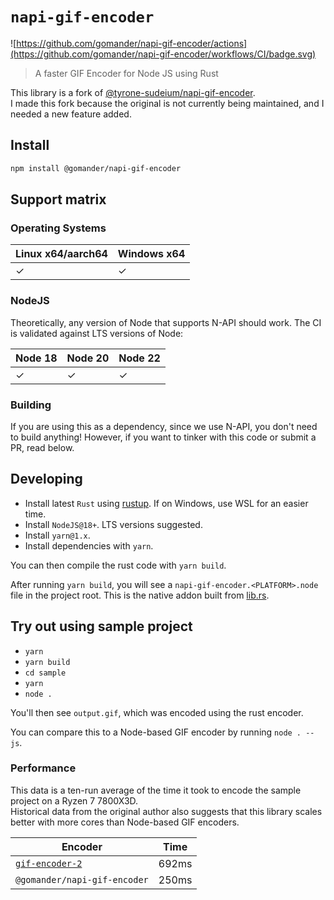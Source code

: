 # `napi-gif-encoder`

![https://github.com/gomander/napi-gif-encoder/actions](https://github.com/gomander/napi-gif-encoder/workflows/CI/badge.svg)

> A faster GIF Encoder for Node JS using Rust

This library is a fork of [@tyrone-sudeium/napi-gif-encoder](https://github.com/tyrone-sudeium/napi-gif-encoder).  
I made this fork because the original is not currently being maintained, and I
needed a new feature added.

## Install

```sh
npm install @gomander/napi-gif-encoder
```

## Support matrix

### Operating Systems

| Linux x64/aarch64 | Windows x64 |
| ----------------- | ----------- |
| ✓                 | ✓           |

### NodeJS

Theoretically, any version of Node that supports N-API should work. The CI is
validated against LTS versions of Node:

| Node 18 | Node 20 | Node 22 |
| ------- | ------- | ------- |
| ✓       | ✓       | ✓       |

### Building

If you are using this as a dependency, since we use N-API, you don't
need to build anything! However, if you want to tinker with this code
or submit a PR, read below.

## Developing

- Install latest `Rust` using [rustup](https://rustup.rs/). If on Windows, use
  WSL for an easier time.
- Install `NodeJS@18+`. LTS versions suggested.
- Install `yarn@1.x`.
- Install dependencies with `yarn`.

You can then compile the rust code with `yarn build`.

After running `yarn build`, you will see a
`napi-gif-encoder.<PLATFORM>.node` file in the project root.
This is the native addon built from [lib.rs](./src/lib.rs).

## Try out using sample project

- `yarn`
- `yarn build`
- `cd sample`
- `yarn`
- `node .`

You'll then see `output.gif`, which was encoded using the rust encoder.

You can compare this to a Node-based GIF encoder by running `node . --js`.

### Performance

This data is a ten-run average of the time it took to encode the sample project
on a Ryzen 7 7800X3D.  
Historical data from the original author also suggests that this library scales
better with more cores than Node-based GIF encoders.

| Encoder                                                         | Time  |
| --------------------------------------------------------------- | ----- |
| [`gif-encoder-2`](https://github.com/benjaminadk/gif-encoder-2) | 692ms |
| `@gomander/napi-gif-encoder`                                    | 250ms |

